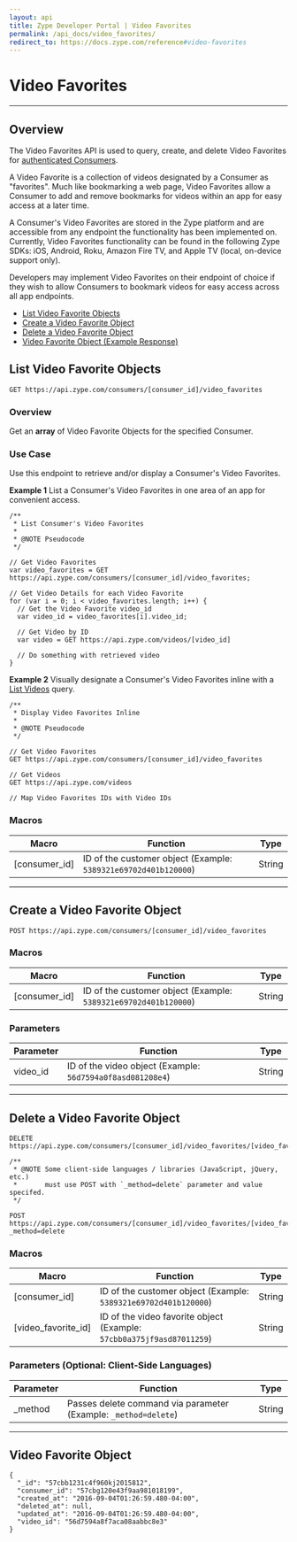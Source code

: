 ```yaml
---
layout: api
title: Zype Developer Portal | Video Favorites
permalink: /api_docs/video_favorites/
redirect_to: https://docs.zype.com/reference#video-favorites
---
```


# Video Favorites

---

## Overview
The Video Favorites API is used to query, create, and delete Video Favorites for [authenticated Consumers](http://dev.zype.com/api_docs/oauth).

A Video Favorite is a collection of videos designated by a Consumer as "favorites". Much like bookmarking a web page, Video Favorites allow a Consumer to add and remove bookmarks for videos within an app for easy access at a later time.

A Consumer's Video Favorites are stored in the Zype platform and are accessible from any endpoint the functionality has been implemented on. Currently, Video Favorites functionality can be found in the following Zype SDKs: iOS, Android, Roku, Amazon Fire TV, and Apple TV (local, on-device support only).

Developers may implement Video Favorites on their endpoint of choice if they wish to allow Consumers to bookmark videos for easy access across all app endpoints.

* [List Video Favorite Objects](#list-video-favorite-objects)
* [Create a Video Favorite Object](#create-a-video-favorite-object)
* [Delete a Video Favorite Object](#delete-a-video-favorite-object)
* [Video Favorite Object (Example Response)](#video-favorite-object)

## List Video Favorite Objects

```
GET https://api.zype.com/consumers/[consumer_id]/video_favorites
```
### Overview
Get an **array** of Video Favorite Objects for the specified Consumer.

### Use Case
Use this endpoint to retrieve and/or display a Consumer's Video Favorites.

**Example 1**
List a Consumer's Video Favorites in one area of an app for convenient access.

```
/**
 * List Consumer's Video Favorites
 *
 * @NOTE Pseudocode
 */

// Get Video Favorites
var video_favorites = GET https://api.zype.com/consumers/[consumer_id]/video_favorites;

// Get Video Details for each Video Favorite
for (var i = 0; i < video_favorites.length; i++) {
  // Get the Video Favorite video_id
  var video_id = video_favorites[i].video_id;

  // Get Video by ID
  var video = GET https://api.zype.com/videos/[video_id]

  // Do something with retrieved video
}
```
**Example 2**
Visually designate a Consumer's Video Favorites inline with a [List Videos](http://dev.zype.com/api_docs/videos/#list-videos) query.

```
/**
 * Display Video Favorites Inline
 *
 * @NOTE Pseudocode
 */

// Get Video Favorites
GET https://api.zype.com/consumers/[consumer_id]/video_favorites

// Get Videos
GET https://api.zype.com/videos

// Map Video Favorites IDs with Video IDs
```


### Macros

Macro | Function | Type
--------- | -------- | ----
[consumer_id] | ID of the customer object (Example: `5389321e69702d401b120000`)  | String

---

## Create a Video Favorite Object
```
POST https://api.zype.com/consumers/[consumer_id]/video_favorites
```

### Macros

Macro | Function | Type
--------- | -------- | ----
[consumer_id] | ID of the customer object (Example: `5389321e69702d401b120000`)  | String

### Parameters

Parameter | Function | Type
--------- | -------- | ----
video_id | ID of the video object (Example: `56d7594a0f8asd081208e4`)  | String

---
## Delete a Video Favorite Object
```
DELETE https://api.zype.com/consumers/[consumer_id]/video_favorites/[video_favorite_id]

/**
 * @NOTE Some client-side languages / libraries (JavaScript, jQuery, etc.)
 *       must use POST with `_method=delete` parameter and value specifed.
 */

POST https://api.zype.com/consumers/[consumer_id]/video_favorites/[video_favorite_id]?_method=delete
```

### Macros

Macro | Function | Type
--------- | -------- | ----
[consumer_id] | ID of the customer object (Example: `5389321e69702d401b120000`)  | String
[video_favorite_id] | ID of the video favorite object (Example: `57cbb0a375jf9asd87011259`)  | String

### Parameters (Optional: Client-Side Languages)

Parameter | Function | Type
--------- | -------- | ----
_method | Passes delete command via parameter (Example: `_method=delete`)| String

---
## Video Favorite Object

```
{
  "_id": "57cbb1231c4f960kj2015812",
  "consumer_id": "57cbg120e43f9aa981018199",
  "created_at": "2016-09-04T01:26:59.480-04:00",
  "deleted_at": null,
  "updated_at": "2016-09-04T01:26:59.480-04:00",
  "video_id": "56d7594a8f7aca08aabbc8e3"
}
```
